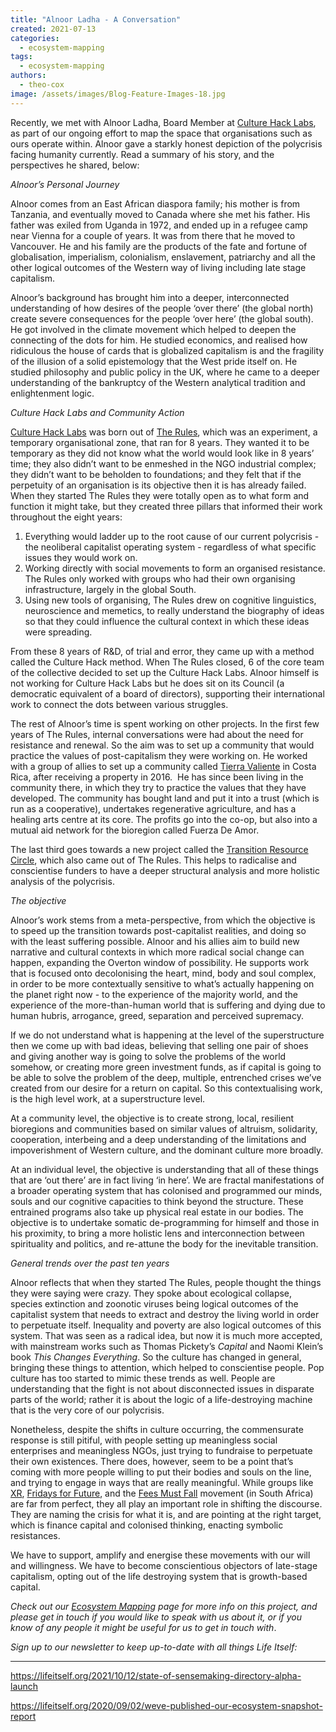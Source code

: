 ```yaml
---
title: "Alnoor Ladha - A Conversation"
created: 2021-07-13
categories: 
  - ecosystem-mapping
tags: 
  - ecosystem-mapping
authors: 
  - theo-cox
image: /assets/images/Blog-Feature-Images-18.jpg
---
```


Recently, we met with Alnoor Ladha, Board Member at [Culture Hack Labs](https://www.culturehack.io/), as part of our ongoing effort to map the space that organisations such as ours operate within. Alnoor gave a starkly honest depiction of the polycrisis facing humanity currently. Read a summary of his story, and the perspectives he shared, below:

_Alnoor’s Personal Journey_ 

Alnoor comes from an East African diaspora family; his mother is from Tanzania, and eventually moved to Canada where she met his father. His father was exiled from Uganda in 1972, and ended up in a refugee camp near Vienna for a couple of years. It was from there that he moved to Vancouver. He and his family are the products of the fate and fortune of globalisation, imperialism, colonialism, enslavement, patriarchy and all the other logical outcomes of the Western way of living including late stage capitalism.

Alnoor’s background has brought him into a deeper, interconnected understanding of how desires of the people ‘over there’ (the global north) create severe consequences for the people ‘over here’ (the global south). He got involved in the climate movement which helped to deepen the connecting of the dots for him. He studied economics, and realised how ridiculous the house of cards that is globalized capitalism is and the fragility of the illusion of a solid epistemology that the West pride itself on. He studied philosophy and public policy in the UK, where he came to a deeper understanding of the bankruptcy of the Western analytical tradition and enlightenment logic. 

_Culture Hack Labs and Community Action_

[Culture Hack Labs](https://www.culturehack.io/) was born out of [The Rules](http://www.therules.org), which was an experiment, a temporary organisational zone, that ran for 8 years. They wanted it to be temporary as they did not know what the world would look like in 8 years’ time; they also didn’t want to be enmeshed in the NGO industrial complex; they didn’t want to be beholden to foundations; and they felt that if the perpetuity of an organisation is its objective then it is has already failed. When they started The Rules they were totally open as to what form and function it might take, but they created three pillars that informed their work throughout the eight years:

1. Everything would ladder up to the root cause of our current polycrisis - the neoliberal capitalist operating system - regardless of what specific issues they would work on.
2. Working directly with social movements to form an organised resistance. The Rules only worked with groups who had their own organising infrastructure, largely in the global South.
3. Using new tools of organising, The Rules drew on cognitive linguistics, neuroscience and memetics, to really understand the biography of ideas so that they could influence the cultural context in which these ideas were spreading.

From these 8 years of R&D, of trial and error, they came up with a method called the Culture Hack method. When The Rules closed, 6 of the core team of the collective decided to set up the Culture Hack Labs. Alnoor himself is not working for Culture Hack Labs but he does sit on its Council (a democratic equivalent of a board of directors), supporting their international work to connect the dots between various struggles. 

The rest of Alnoor’s time is spent working on other projects. In the first few years of The Rules, internal conversations were had about the need for resistance and renewal. So the aim was to set up a community that would practice the values of post-capitalism they were working on. He worked with a group of allies to set up a community called [Tierra Valiente](http://www.braveearth.com) in Costa Rica, after receiving a property in 2016.  He has since been living in the community there, in which they try to practice the values that they have developed. The community has bought land and put it into a trust (which is run as a cooperative), undertakes regenerative agriculture, and has a healing arts centre at its core. The profits go into the co-op, but also into a mutual aid network for the bioregion called Fuerza De Amor. 

The last third goes towards a new project called the [Transition Resource Circle](https://www.transitionresourcecircle.org/), which also came out of The Rules. This helps to radicalise and conscientise funders to have a deeper structural analysis and more holistic analysis of the polycrisis. 

_The objective_

Alnoor’s work stems from a meta-perspective, from which the objective is to speed up the transition towards post-capitalist realities, and doing so with the least suffering possible. Alnoor and his allies aim to build new narrative and cultural contexts in which more radical social change can happen, expanding the Overton window of possibility. He supports work that is focused onto decolonising the heart, mind, body and soul complex, in order to be more contextually sensitive to what’s actually happening on the planet right now - to the experience of the majority world, and the experience of the more-than-human world that is suffering and dying due to human hubris, arrogance, greed, separation and perceived supremacy. 

If we do not understand what is happening at the level of the superstructure then we come up with bad ideas, believing that selling one pair of shoes and giving another way is going to solve the problems of the world somehow, or creating more green investment funds, as if capital is going to be able to solve the problem of the deep, multiple, entrenched crises we’ve created from our desire for a return on capital. So this contextualising work, is the high level work, at a superstructure level.

At a community level, the objective is to create strong, local, resilient bioregions and communities based on similar values of altruism, solidarity, cooperation, interbeing and a deep understanding of the limitations and impoverishment of Western culture, and the dominant culture more broadly.

At an individual level, the objective is understanding that all of these things that are ‘out there’ are in fact living ‘in here’. We are fractal manifestations of a broader operating system that has colonised and programmed our minds, souls and our cognitive capacities to think beyond the structure. These entrained programs also take up physical real estate in our bodies. The objective is to undertake somatic de-programming for himself and those in his proximity, to bring a more holistic lens and interconnection between spirituality and politics, and re-attune the body for the inevitable transition. 

_General trends over the past ten years_

Alnoor reflects that when they started The Rules, people thought the things they were saying were crazy. They spoke about ecological collapse, species extinction and zoonotic viruses being logical outcomes of the capitalist system that needs to extract and destroy the living world in order to perpetuate itself. Inequality and poverty are also logical outcomes of this system. That was seen as a radical idea, but now it is much more accepted, with mainstream works such as Thomas Pickety’s _Capital_ and Naomi Klein’s book _This Changes Everything_. So the culture has changed in general, bringing these things to attention, which helped to conscientise people. Pop culture has too started to mimic these trends as well. People are understanding that the fight is not about disconnected issues in disparate parts of the world; rather it is about the logic of a life-destroying machine that is the very core of our polycrisis. 

Nonetheless, despite the shifts in culture occurring, the commensurate response is still pitiful, with people setting up meaningless social enterprises and meaningless NGOs, just trying to fundraise to perpetuate their own existences. There does, however, seem to be a point that’s coming with more people willing to put their bodies and souls on the line, and trying to engage in ways that are really meaningful. While groups like [XR](https://extinctionrebellion.uk/), [Fridays for Future](https://fridaysforfuture.org/), and the [Fees Must Fall](https://www.globalcitizen.org/en/content/south-africa-student-protests-explained/?template=next) movement (in South Africa) are far from perfect, they all play an important role in shifting the discourse. They are naming the crisis for what it is, and are pointing at the right target, which is finance capital and colonised thinking, enacting symbolic resistances. 

We have to support, amplify and energise these movements with our will and willingness. We have to become conscientious objectors of late-stage capitalism, opting out of the life destroying system that is growth-based capital.

_Check out our [Ecosystem Mapping](https://lifeitself.org/ecosystem-mapping/) page for more info on this project, and please get in touch if you would like to speak with us about it, or if you know of any people it might be useful for us to get in touch with_.

_Sign up to our newsletter to keep up-to-date with all things Life Itself:_

* * *

https://lifeitself.org/2021/10/12/state-of-sensemaking-directory-alpha-launch

https://lifeitself.org/2020/09/02/weve-published-our-ecosystem-snapshot-report
